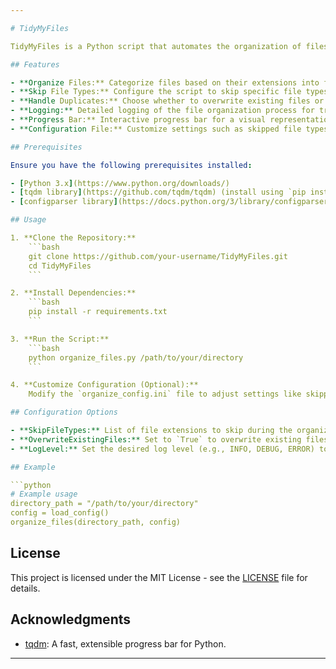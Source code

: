 ```yaml
---

# TidyMyFiles

TidyMyFiles is a Python script that automates the organization of files in a directory and its subdirectories. It categorizes files into folders based on their extensions, providing flexibility through configuration settings. Users can skip specific file types, handle duplicate file names, and customize the logging process.

## Features

- **Organize Files:** Categorize files based on their extensions into folders within an 'Organized' directory.
- **Skip File Types:** Configure the script to skip specific file types during the organization process.
- **Handle Duplicates:** Choose whether to overwrite existing files or rename them uniquely to avoid conflicts.
- **Logging:** Detailed logging of the file organization process for tracking and troubleshooting.
- **Progress Bar:** Interactive progress bar for a visual representation of the organization progress.
- **Configuration File:** Customize settings such as skipped file types, log level, and more using a configuration file.

## Prerequisites

Ensure you have the following prerequisites installed:

- [Python 3.x](https://www.python.org/downloads/)
- [tqdm library](https://github.com/tqdm/tqdm) (install using `pip install tqdm`)
- [configparser library](https://docs.python.org/3/library/configparser.html) (install using `pip install configparser`)

## Usage

1. **Clone the Repository:**
    ```bash
    git clone https://github.com/your-username/TidyMyFiles.git
    cd TidyMyFiles
    ```

2. **Install Dependencies:**
    ```bash
    pip install -r requirements.txt
    ```

3. **Run the Script:**
    ```bash
    python organize_files.py /path/to/your/directory
    ```

4. **Customize Configuration (Optional):**
    Modify the `organize_config.ini` file to adjust settings like skipped file types, log level, and more.

## Configuration Options

- **SkipFileTypes:** List of file extensions to skip during the organization process.
- **OverwriteExistingFiles:** Set to `True` to overwrite existing files; set to `False` to rename files uniquely.
- **LogLevel:** Set the desired log level (e.g., INFO, DEBUG, ERROR) to control the verbosity of logs.

## Example

```python
# Example usage
directory_path = "/path/to/your/directory"
config = load_config()
organize_files(directory_path, config)
```

## License

This project is licensed under the MIT License - see the [LICENSE](LICENSE) file for details.

## Acknowledgments

- [tqdm](https://github.com/tqdm/tqdm): A fast, extensible progress bar for Python.

---
```

